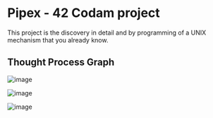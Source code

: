 # Pipex - 42 Codam project

This project is the discovery in detail and by programming of a UNIX
mechanism that you already know.

## Thought Process Graph
![image](https://user-images.githubusercontent.com/43698378/154800211-56263f70-d895-4292-9ae8-06039313b074.png)

![image](https://user-images.githubusercontent.com/43698378/154800249-09b21d14-d9b5-4803-9faf-0b76131a3a96.png)

![image](https://user-images.githubusercontent.com/43698378/154800293-861bca9e-db17-43e9-869a-24041a32e2b9.png)

